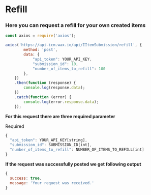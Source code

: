# Refill
### Here you can request a refill for your own created items

```javascript
const axios = require('axios');

axios('https://api-icm.wax.io/api/IItemSubmission/refill', {
        method: 'post',
        data: {
            "api_token": YOUR_API_KEY,
            "submission_id": 10,
            "number_of_items_to_refill": 100
        },
    })
    .then(function (response) {
        console.log(response.data);
    })
    .catch(function (error) {
        console.log(error.response.data);
    });
```

**For this request there are three required parameter**

Required
```javascript
{
  "api_token": YOUR_API_KEY[string],
  "submission_id": SUBMISSION_ID[int],
  "number_of_items_to_refill": NUMBER_OF_ITEMS_TO_REFILL[int]
}
```

**If the request was successfully posted we get following output**
```javascript
{ 
  success: true, 
  message: 'Your request was received.' 
}
```
